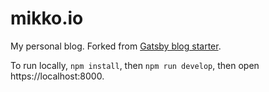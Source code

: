 # mikko.io

My personal blog. Forked from [Gatsby blog starter](https://github.com/gatsbyjs/gatsby-starter-blog).

To run locally, `npm install`, then `npm run develop`, then open https://localhost:8000.
